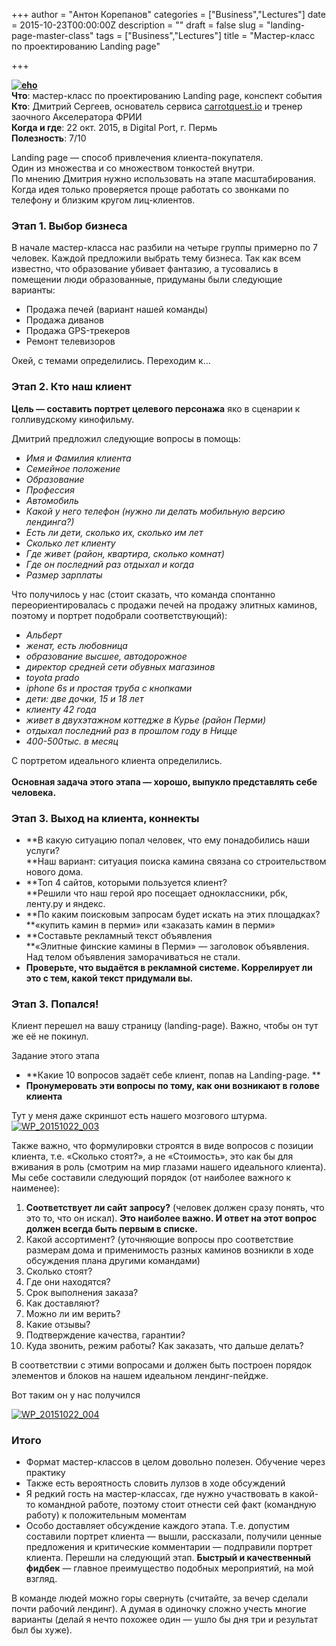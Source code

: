 +++
author = "Антон Корепанов"
categories = ["Business","Lectures"]
date = 2015-10-23T00:00:00Z
description = ""
draft = false
slug = "landing-page-master-class"
tags = ["Business","Lectures"]
title = "Мастер-класс по проектированию Landing page"

+++


**[![eho](http://res.cloudinary.com/ampersd/image/upload/v1467022612/eho-e1445548406519_nztobo.jpg)](http://res.cloudinary.com/ampersd/image/upload/v1467022612/eho-e1445548406519_nztobo.jpg)  
 Что**: мастер-класс по проектированию Landing page, конспект события  
**Кто**: Дмитрий Сергеев, основатель сервиса [carrotquest.io](http://vk.com/away.php?to=http%3A%2F%2Fcarrotquest.io&post=-58309911_1197) и тренер заочного Акселератора ФРИИ  
**Когда и где**: 22 окт. 2015, в Digital Port, г. Пермь  
**Полезность**: 7/10

Landing page — способ привлечения клиента-покупателя.  
 Один из множества и со множеством тонкостей внутри.  
 По мнению Дмитрия нужно использовать на этапе масштабирования. Когда идея только проверяется проще работать со звонками по телефону и близким кругом лиц-клиентов.

### Этап 1. Выбор бизнеса

В начале мастер-класса нас разбили на четыре группы примерно по 7 человек. Каждой предложили выбрать тему бизнеса. Так как всем известно, что образование убивает фантазию, а тусовались в помещении люди образованные, придуманы были следующие варианты:

- Продажа печей (вариант нашей команды)
- Продажа диванов
- Продажа GPS-трекеров
- Ремонт телевизоров

Окей, с темами определились. Переходим к…

### **Этап 2. Кто наш клиент**

**Цель — составить портрет целевого персонажа** яко в сценарии к голливудскому кинофильму.

Дмитрий предложил следующие вопросы в помощь:

- *​Имя и Фамилия клиента*
- *Семейное положение*
- *Образование*
- *Профессия*
- *Автомобиль*
- *Какой у него телефон (нужно ли делать мобильную версию лендинга?)*
- *Есть ли дети, сколько их, сколько им лет*
- *Сколько лет клиенту*
- *Где живет (район, квартира, сколько комнат)*
- *Где он последний раз отдыхал и когда*
- *Размер зарплаты*

Что получилось у нас (стоит сказать, что команда спонтанно переориентировалась с продажи печей на продажу элитных каминов, поэтому и портрет подобрали соответствующий):

- *Альберт*
- *женат, есть любовница*
- *образование высшее, автодорожное*
- *директор средней сети обувных магазинов*
- *toyota prado*
- *iphone 6s и простая труба с кнопками*
- *дети: две дочки, 15 и 18 лет*
- *клиенту 42 года*
- *живет в двухэтажном коттедже в Курье (район Перми)*
- *отдыхал последний раз в прошлом году в Ницце*
- *400-500тыс. в месяц*

С портретом идеального клиента определились.  
 ​  
**Основная задача этого этапа — хорошо, выпукло представлять себе человека.**

### Этап 3. Выход на клиента, коннекты

- **​В какую ситуацию попал человек, что ему понадобились наши услуги?  
**Наш вариант: ситуация поиска камина связана со строительством нового дома.
- **Топ 4 сайтов, которыми пользуется клиент?  
**Решили что наш герой яро посещает одноклассники, рбк, ленту.ру и яндекс.
- **По каким поисковым запросам будет искать на этих площадках?  
**«купить камин в перми» или «заказать камин в перми»
- **Составьте рекламный текст объявления  
**«Элитные финские камины в Перми» — заголовок объявления. Над телом объявления заморачиваться не стали.
- **[​]()Проверьте, что выдаётся в рекламной системе. Коррелирует ли это с тем, какой текст придумали вы.**

### **Этап 3. Попался!**

Клиент перешел на вашу страницу (landing-page). Важно, чтобы он тут же её не покинул.

Задание этого этапа [​]()

- **Какие 10 вопросов задаёт себе клиент, попав на Landing-page. **
- **Пронумеровать эти вопросы по тому, как они возникают в голове клиента**

Тут у меня даже скриншот есть нашего мозгового штурма.  
[![WP_20151022_003](http://res.cloudinary.com/ampersd/image/upload/h_354,w_629/v1467022610/WP_20151022_003_gz0opg.png)](http://res.cloudinary.com/ampersd/image/upload/v1467022610/WP_20151022_003_gz0opg.png)

Также важно, что формулировки строятся в виде вопросов с позиции клиента, т.е. «Сколько стоят?», а не «Стоимость», это как бы для вживания в роль (смотрим на мир глазами нашего идеального клиента).  
 Мы себе составили следующий порядок (от наиболее важного к наименее):

1. **Соответствует ли сайт запросу?** (человек должен сразу понять, что это то, что он искал). **Это наиболее важно. И ответ на этот вопрос должен всегда быть первым в списке.**
2. Какой ассортимент? (уточняющие вопросы про соответствие размерам дома и применимость разных каминов возникли в ходе обсуждения плана другими командами)
3. Сколько стоят?
4. Где они находятся?
5. Срок выполнения заказа?
6. Как доставляют?
7. Можно ли им верить?
8. Какие отзывы?
9. Подтверждение качества, гарантии?
10. Куда звонить, режим работы? Как заказать, что дальше делать?

В соответствии с этими вопросами и должен быть построен порядок элементов и блоков на нашем идеальном лендинг-пейдже.

Вот таким он у нас получился

[![WP_20151022_004](http://res.cloudinary.com/ampersd/image/upload/v1467022608/WP_20151022_004_cpwva9.png)](http://res.cloudinary.com/ampersd/image/upload/v1467022608/WP_20151022_004_cpwva9.png)

### Итого

- Формат мастер-классов в целом довольно полезен. Обучение через практику
- Также есть вероятность словить лулзов в ходе обсуждений
- Я редкий гость на мастер-классах, где нужно участвовать в какой-то командной работе, поэтому стоит отнести сей факт (командную работу) к положительным моментам
- Особо доставляет обсуждение каждого этапа. Т.е. допустим составили портрет клиента — вышли, рассказали, получили ценные предложения и критические комментарии — подправили портрет клиента. Перешли на следующий этап. **Быстрый и качественный фидбек** — главное преимущество подобных мероприятий, на мой взгляд.

В команде людей можно горы свернуть (считайте, за вечер сделали почти рабочий лендинг). А думая в одиночку сложно учесть многие варианты (делай я нечто похожее один — ушло бы дня три и результат был бы хуже).

### 



